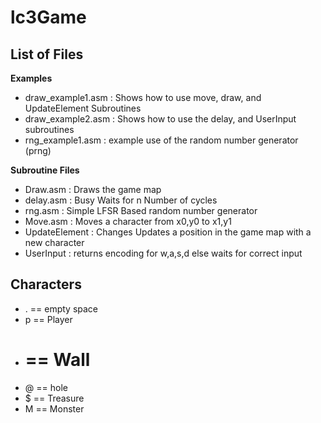 # lc3Game

## List of Files

**Examples**

- draw_example1.asm : Shows how to use move, draw, and UpdateElement Subroutines
- draw_example2.asm : Shows how to use the delay, and UserInput subroutines
- rng_example1.asm  : example use of the random number generator (prng)

**Subroutine Files**

- Draw.asm : Draws the game map
- delay.asm : Busy Waits for n Number of cycles
- rng.asm : Simple LFSR Based random number generator
- Move.asm : Moves a character from x0,y0 to x1,y1
- UpdateElement : Changes Updates a position in the game map with a new character
- UserInput : returns encoding for w,a,s,d else waits for correct input

## Characters

- . == empty space
- p == Player
- # == Wall
- @ == hole
- $ == Treasure
- M == Monster
